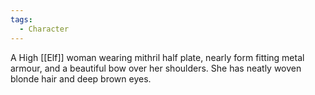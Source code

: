```yaml
---
tags:
  - Character
---
```

A High [[Elf]] woman wearing mithril half plate, nearly form fitting metal armour, and a beautiful bow over her shoulders. She has neatly woven blonde hair and deep brown eyes.
